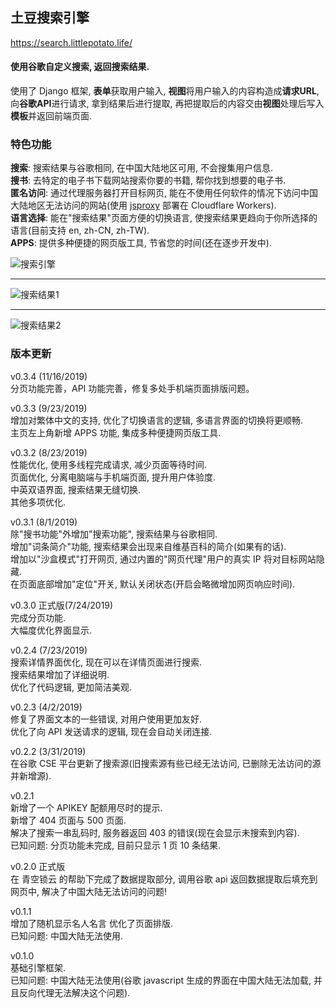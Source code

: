 
## 土豆搜索引擎<br>
<a href="https://search.littlepotato.life/">https://search.littlepotato.life/</a><br>

#### 使用谷歌自定义搜索, 返回搜索结果. <br>
使用了 Django 框架, <b>表单</b>获取用户输入, <b>视图</b>将用户输入的内容构造成<b>请求URL</b>, 向<b>谷歌API</b>进行请求, 拿到结果后进行提取, 再把提取后的内容交由<b>视图</b>处理后写入<b>模板</b>并返回前端页面. <br>

### 特色功能
<b>搜索</b>: 搜索结果与谷歌相同, 在中国大陆地区可用, 不会搜集用户信息.<br>
<b>搜书</b>: 去特定的电子书下载网站搜索你要的书籍, 帮你找到想要的电子书.<br>
<b>匿名访问</b>: 通过代理服务器打开目标网页, 能在不使用任何软件的情况下访问中国大陆地区无法访问的网站(使用 <a href="https://github.com/EtherDream/jsproxy">jsproxy</a> 部署在 Cloudflare Workers).<br>
<b>语言选择</b>: 能在"搜索结果"页面方便的切换语言, 使搜索结果更趋向于你所选择的语言(目前支持 en, zh-CN, zh-TW).<br>
<b>APPS</b>: 提供多种便捷的网页版工具, 节省您的时间(还在逐步开发中).<br>

![搜索引擎](https://raw.githubusercontent.com/justsweetpotato/markdown-img-store/master/search/index.png)
<hr>

![搜索结果1](https://raw.githubusercontent.com/justsweetpotato/markdown-img-store/master/search/detail1.png)
<hr>

![搜索结果2](https://raw.githubusercontent.com/justsweetpotato/markdown-img-store/master/search/detail2.png)

### 版本更新
v0.3.4 (11/16/2019)<br>
分页功能完善，API 功能完善，修复多处手机端页面排版问题。<br>

v0.3.3 (9/23/2019)<br>
增加对繁体中文的支持, 优化了切换语言的逻辑, 多语言界面的切换将更顺畅.<br>
主页左上角新增 APPS 功能, 集成多种便捷网页版工具.<br>

v0.3.2 (8/23/2019)<br>
性能优化, 使用多线程完成请求, 减少页面等待时间.<br>
页面优化, 分离电脑端与手机端页面, 提升用户体验度.<br>
中英双语界面, 搜索结果无缝切换.<br>
其他多项优化.<br>

v0.3.1 (8/1/2019)<br>
除"搜书功能"外增加"搜索功能", 搜索结果与谷歌相同.<br>
增加"词条简介"功能, 搜索结果会出现来自维基百科的简介(如果有的话).<br>
增加以"沙盒模式"打开网页, 通过内置的"网页代理"用户的真实 IP 将对目标网站隐藏.<br>
在页面底部增加"定位"开关, 默认关闭状态(开启会略微增加网页响应时间).<br>

v0.3.0 正式版(7/24/2019)<br>
完成分页功能.<br>
大幅度优化界面显示.<br>

v0.2.4 (7/23/2019)<br>
搜索详情界面优化, 现在可以在详情页面进行搜索.<br>
搜索结果增加了详细说明.<br>
优化了代码逻辑, 更加简洁美观.<br>

v0.2.3 (4/2/2019)<br>
修复了界面文本的一些错误, 对用户使用更加友好.<br> 
优化了向 API 发送请求的逻辑, 现在会自动关闭连接.<br>

v0.2.2 (3/31/2019)<br>
在谷歌 CSE 平台更新了搜索源(旧搜索源有些已经无法访问, 已删除无法访问的源并新增源).<br>

v0.2.1<br>
新增了一个 APIKEY 配额用尽时的提示.<br> 
新增了 404 页面与 500 页面.<br>
解决了搜索一串乱码时, 服务器返回 403 的错误(现在会显示未搜索到内容).<br>
已知问题: 分页功能未完成, 目前只显示 1 页 10 条结果.<br>

v0.2.0 正式版<br>
在 青空锁云 的帮助下完成了数据提取部分, 调用谷歌 api 返回数据提取后填充到网页中, 解决了中国大陆无法访问的问题!<br>

v0.1.1<br>
增加了随机显示名人名言 优化了页面排版.<br>
已知问题: 中国大陆无法使用.<br>

v0.1.0<br>
基础引擎框架.<br>
已知问题: 中国大陆无法使用(谷歌 javascript 生成的界面在中国大陆无法加载, 并且反向代理无法解决这个问题).<br>
